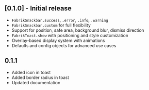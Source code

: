 ## [0.1.0] - Initial release

- `FabrikSnackbar.success`, `.error`, `.info`, `.warning`
- `FabrikSnackbar.custom` for full flexibility
- Support for position, safe area, background blur, dismiss direction
- `FabrikToast.show` with positioning and style customization
- Overlay-based display system with animations
- Defaults and config objects for advanced use cases

## 0.1.1

- Added icon in toast
- Added border radius in toast
- Updated documentation
